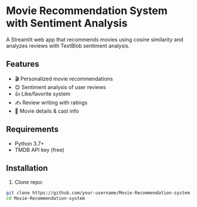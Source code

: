 # Movie Recommendation System with Sentiment Analysis

A Streamlit web app that recommends movies using cosine similarity and analyzes reviews with TextBlob sentiment analysis.

## Features
- 🎬 Personalized movie recommendations
- 😊 Sentiment analysis of user reviews
- 👍 Like/favorite system
- ✍️ Review writing with ratings
- 🎥 Movie details & cast info

## Requirements
- Python 3.7+
- TMDB API key (free)

## Installation
1. Clone repo:
```bash
git clone https://github.com/your-username/Movie-Recommendation-system.git
cd Movie-Recommendation-system
